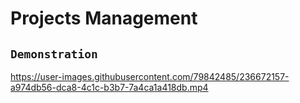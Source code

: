 # Projects Management

## `Demonstration`

https://user-images.githubusercontent.com/79842485/236672157-a974db56-dca8-4c1c-b3b7-7a4ca1a418db.mp4
